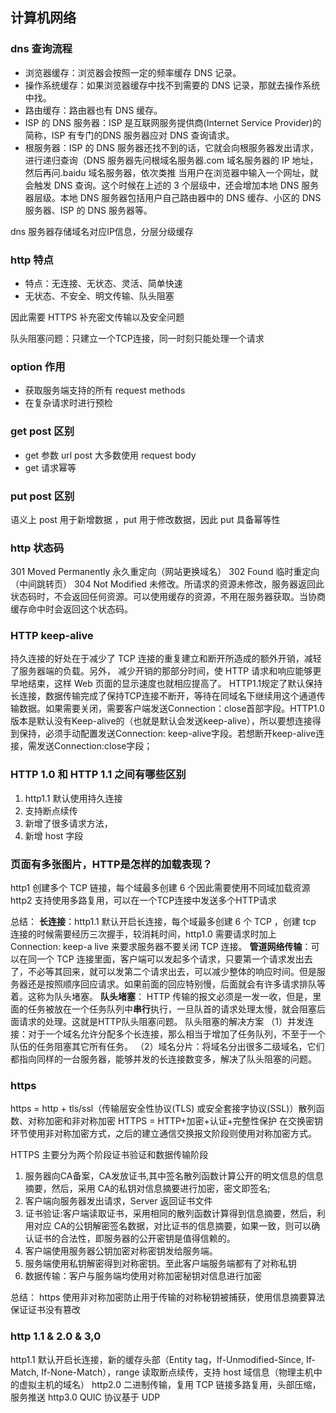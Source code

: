 ## 计算机网络

### dns 查询流程
- 浏览器缓存：浏览器会按照一定的频率缓存 DNS 记录。
- 操作系统缓存：如果浏览器缓存中找不到需要的 DNS 记录，那就去操作系统中找。
- 路由缓存：路由器也有 DNS 缓存。
- ISP 的 DNS 服务器：ISP 是互联网服务提供商(Internet Service Provider)的简称，ISP 有专门的DNS 服务器应对 DNS 查询请求。
- 根服务器：ISP 的 DNS 服务器还找不到的话，它就会向根服务器发出请求，进行递归查询（DNS 服务器先问根域名服务器.com 域名服务器的 IP 地址，然后再问.baidu 域名服务器，依次类推
当用户在浏览器中输入一个网址，就会触发 DNS 查询。这个时候在上述的 3 个层级中，还会增加本地 DNS 服务器层级。本地 DNS 服务器包括用户自己路由器中的 DNS 缓存、小区的 DNS 服务器、ISP 的 DNS 服务器等。

dns 服务器存储域名对应IP信息，分层分级缓存

### http 特点

- 特点：无连接、无状态、灵活、简单快速
- 无状态、不安全、明文传输、队头阻塞

因此需要 HTTPS 补充密文传输以及安全问题

队头阻塞问题：只建立一个TCP连接，同一时刻只能处理一个请求

### option 作用

- 获取服务端支持的所有 request methods
- 在复杂请求时进行预检

### get post 区别

- get 参数 url post 大多数使用 request body 
- get 请求幂等

### put post 区别

语义上 post 用于新增数据 ，put 用于修改数据，因此 put 具备幂等性

### http 状态码

301	Moved Permanently 永久重定向（网站更换域名）
302	Found 临时重定向（中间跳转页）
304	Not Modified 未修改。所请求的资源未修改，服务器返回此状态码时，不会返回任何资源。可以使用缓存的资源，不用在服务器获取。当协商缓存命中时会返回这个状态码。

### HTTP keep-alive 
持久连接的好处在于减少了 TCP 连接的重复建立和断开所造成的额外开销，减轻了服务器端的负载。另外， 减少开销的那部分时间，使 HTTP 请求和响应能够更早地结束，这样 Web 页面的显示速度也就相应提高了。
HTTP1.1规定了默认保持长连接，数据传输完成了保持TCP连接不断开，等待在同域名下继续用这个通道传输数据。如果需要关闭，需要客户端发送Connection：close首部字段。HTTP1.0版本是默认没有Keep-alive的（也就是默认会发送keep-alive），所以要想连接得到保持，必须手动配置发送Connection: keep-alive字段。若想断开keep-alive连接，需发送Connection:close字段；

### HTTP 1.0 和 HTTP 1.1 之间有哪些区别

1. http1.1 默认使用持久连接
2. 支持断点续传
3. 新增了很多请求方法，
4. 新增 host 字段

### 页面有多张图片，HTTP是怎样的加载表现？
http1 创建多个 TCP 链接，每个域最多创建 6 个因此需要使用不同域加载资源
http2 支持使用多路复用，可以在一个TCP连接中发送多个HTTP请求

总结：
**长连接**：http1.1 默认开启长连接，每个域最多创建 6 个 TCP ，创建 tcp 连接的时候需要经历三次握手，较消耗时间，http1.0 需要请求时加上 Connection: keep-a live 来要求服务器不要关闭 TCP 连接。
**管道网络传输**：可以在同一个 TCP 连接里面，客户端可以发起多个请求，只要第一个请求发出去了，不必等其回来，就可以发第二个请求出去，可以减少整体的响应时间。但是服务器还是按照顺序回应请求。如果前面的回应特别慢，后面就会有许多请求排队等着。这称为队头堵塞。
**队头堵塞**：
HTTP 传输的报文必须是一发一收，但是，里面的任务被放在一个任务队列中**串行**执行，一旦队首的请求处理太慢，就会阻塞后面请求的处理。这就是HTTP队头阻塞问题。
队头阻塞的解决方案
（1）并发连接：对于一个域名允许分配多个长连接，那么相当于增加了任务队列，不至于一个队伍的任务阻塞其它所有任务。
（2）域名分片：将域名分出很多二级域名，它们都指向同样的一台服务器，能够并发的长连接数变多，解决了队头阻塞的问题。

### https 

https = http + tls/ssl（传输层安全性协议(TLS) 或安全套接字协议(SSL)）散列函数、对称加密和非对称加密
HTTPS = HTTP+加密+认证+完整性保护
在交换密钥环节使用非对称加密方式，之后的建立通信交换报文阶段则使用对称加密方式。

HTTPS 主要分为两个阶段证书验证和数据传输阶段
1. 服务器向CA备案，CA发放证书,其中签名散列函数计算公开的明文信息的信息摘要，然后，采用 CA的私钥对信息摘要进行加密，密文即签名;
2. 客户端向服务器发出请求，Server 返回证书文件
3. 证书验证:客户端读取证书，采用相同的散列函数计算得到信息摘要，然后，利用对应 CA的公钥解密签名数据，对比证书的信息摘要，如果一致，则可以确认证书的合法性，即服务器的公开密钥是值得信赖的。
4. 客户端使用服务器公钥加密对称密钥发给服务端。
5. 服务端使用私钥解密得到对称密钥。至此客户端服务端都有了对称私钥
6. 数据传输：客户与服务端均使用对称加密秘钥对信息进行加密

总结：
https 使用非对称加密防止用于传输的对称秘钥被捕获，使用信息摘要算法保证证书没有篡改

### http 1.1 & 2.0 & 3,0

http1.1 默认开启长连接，新的缓存头部（Entity tag，If-Unmodified-Since, If-Match, If-None-Match），range 读取断点续传，支持 host 域信息（物理主机中的虚拟主机的域名）
http2.0 二进制传输，复用 TCP 链接多路复用，头部压缩，服务推送
http3.0 QUIC 协议基于 UDP 
